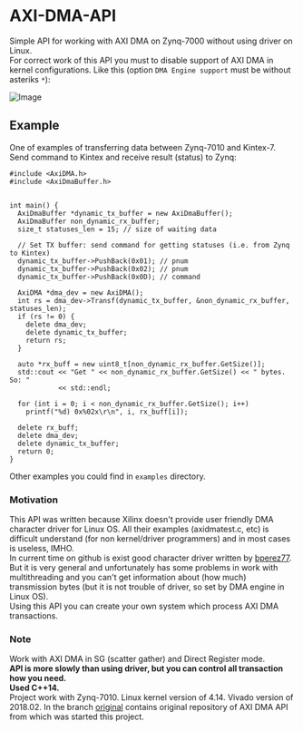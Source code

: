 # AXI-DMA-API
Simple API for working with AXI DMA on Zynq-7000 without using driver on Linux.  
For correct work of this API you must to disable support of AXI DMA in kernel
configurations.
Like this (option `DMA Engine support` must be without asteriks `*`):

![Image](https://i.ibb.co/ZV7XDtm/ex1.png)


## Example
One of examples of transferring data between Zynq-7010 and Kintex-7.
Send command to Kintex and receive result (status) to Zynq:
```
#include <AxiDMA.h>
#include <AxiDmaBuffer.h>


int main() {
  AxiDmaBuffer *dynamic_tx_buffer = new AxiDmaBuffer();
  AxiDmaBuffer non_dynamic_rx_buffer;
  size_t statuses_len = 15; // size of waiting data

  // Set TX buffer: send command for getting statuses (i.e. from Zynq to Kintex)
  dynamic_tx_buffer->PushBack(0x01); // pnum
  dynamic_tx_buffer->PushBack(0x02); // pnum
  dynamic_tx_buffer->PushBack(0x0D); // command

  AxiDMA *dma_dev = new AxiDMA();
  int rs = dma_dev->Transf(dynamic_tx_buffer, &non_dynamic_rx_buffer, statuses_len);
  if (rs != 0) {
    delete dma_dev;
    delete dynamic_tx_buffer;
    return rs;
  }

  auto *rx_buff = new uint8_t[non_dynamic_rx_buffer.GetSize()];
  std::cout << "Get " << non_dynamic_rx_buffer.GetSize() << " bytes. So: "
            << std::endl;

  for (int i = 0; i < non_dynamic_rx_buffer.GetSize(); i++)
    printf("%d) 0x%02x\r\n", i, rx_buff[i]);

  delete rx_buff;
  delete dma_dev;
  delete dynamic_tx_buffer;
  return 0;
}
```

Other examples you could find in `examples` directory.


### Motivation
This API was written because Xilinx doesn't provide user friendly DMA character driver
for Linux OS. All their examples (axidmatest.c, etc) is difficult understand (for
non kernel/driver programmers) and in most cases is useless, IMHO.  
In current time on github is exist good character driver written by [bperez77](https://github.com/bperez77/xilinx_axidma).
But it is very general and unfortunately has some problems in work with multithreading
and you can't get information about (how much) transmission bytes (but it is not trouble of driver, so set by DMA engine in Linux OS).  
Using this API you can create your own system which process AXI DMA transactions.


### Note
Work with AXI DMA in SG (scatter gather) and Direct Register mode.  
**API is more slowly than using driver, but you can control all transaction how you need.**  
**Used C++14.**  
Project work with Zynq-7010. Linux kernel version of 4.14. Vivado version of 2018.02.
In the branch [original](https://github.com/GOOD-Stuff/AXI-DMA-API/tree/original) contains original repository of AXI DMA API from which was started
this project.
